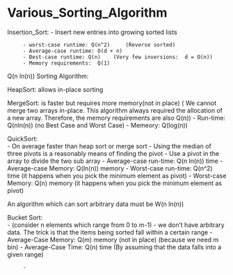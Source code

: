 # Various_Sorting_Algorithm


Insertion_Sort:
         - Insert new entries into growing sorted lists
         
         - worst-case runtime: Q(n^2)     (Reverse sorted)
         - Average-case runtime: O(d + n)
         - Best-case runtime: Q(n)    (Very few inversions:  d = O(n))
         - Memory requirements:  Q(1)



Q(n ln(n)) Sorting Algorithm:


HeapSort:
         allows in-place sorting

MergeSort:
         is faster but requires more memory(not in place)
         ( We cannot merge two arrays in-place. This algorithm always required the allocation of a new array. Therefore, the                   memory requirements are also Q(n))
         - Run-time: Q(nln(n)) (no Best Case and Worst Case)
         - Memeory: Q(log(n))
         
QuickSort:  
         - On average faster than heap sort or merge sort
         - Using the median of three pivots is a reasonably means of finding the pivot
         - Use a pivot in the array to divide the two sub array
         - Average-case run-time:	Q(n ln(n)) time 
         - Average-case Memory:        Q(ln(n)) memory 
         - Worst-case run-time:	Q(n^2) time (it happens when you pick the minimum element as pivot)
         - Worst-case Memory:          Q(n) memory  (it happens when you pick the minimum element as pivot)
         


An algorithm which can sort arbitrary data must be W(n ln(n))

Bucket Sort:   
        - (consider n elements which range from 0 to m-1)
        - we don’t have arbitrary data. The trick is that the items being sorted fall within a certain range
        - Average-Case Memory:   Q(m) memory  (not in place) (because we need m bin)
        - Average-Case Time: Q(n) time (By assuming that the data falls into a given range)

         - 
      


